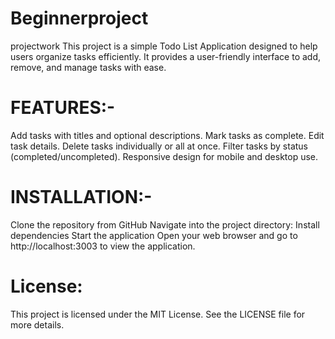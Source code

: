 # Beginnerproject
projectwork
This project is a simple Todo List Application designed to help users organize tasks efficiently. It provides a user-friendly interface to add, remove, and manage tasks with ease.

# FEATURES:-
Add tasks with titles and optional descriptions.
Mark tasks as complete.
Edit task details.
Delete tasks individually or all at once.
Filter tasks by status (completed/uncompleted).
Responsive design for mobile and desktop use.

# INSTALLATION:-
Clone the repository from GitHub
Navigate into the project directory:
Install dependencies
Start the application
Open your web browser and go to http://localhost:3003 to view the application.

# License:
This project is licensed under the MIT License. See the LICENSE file for more details.

